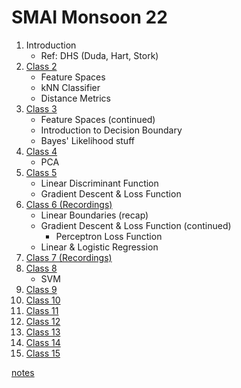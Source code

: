 # SMAI Monsoon 22

1. Introduction
    - Ref: DHS (Duda, Hart, Stork)
2. [Class 2](Class-2/01-08.md)
    - Feature Spaces
    - kNN Classifier
    - Distance Metrics
3. [Class 3](Class-3/04-08.md)
    - Feature Spaces (continued)
    - Introduction to Decision Boundary
    - Bayes' Likelihood stuff
4. [Class 4](Class-4/08-08.md)
    - PCA 
5. [Class 5 ](Class-5/11-08.md)
    - Linear Discriminant Function 
    - Gradient Descent & Loss Function
6. [Class 6 (Recordings)](Class-6/18-08.md)
    - Linear Boundaries (recap)
    - Gradient Descent & Loss Function (continued)
      - Perceptron Loss Function
    - Linear & Logistic Regression
7. [Class 7 (Recordings)](Class-7/22-08.md)
8. [Class 8](Class-8/29-08.md)
    - SVM
9. [Class 9](Class-9/01-09.md)
10. [Class 10](Class-10/05-09.md)
11. [Class 11](Class-11/08-09.md)
12. [Class 12](Class-12/12-09.md)
13. [Class 13](Class-13/26-09.md)
13. [Class 14](Class-14/29-09.md)
13. [Class 15](Class-15/06-10.md)

[notes](notes.md)
